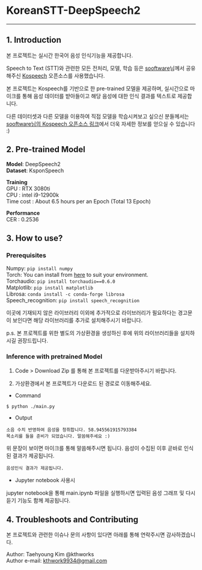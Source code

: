 # KoreanSTT-DeepSpeech2

---

## 1. Introduction

본 프로젝트는 실시간 한국어 음성 인식기능을 제공합니다.  

Speech to Text (STT)와 관련한 모든 전처리, 모델, 학습 등은 [sooftware](https://github.com/sooftware)님께서 공유해주신 [Kospeech](https://github.com/sooftware/kospeech) 오픈소스를 사용했습니다.

본 프로젝트는 Kospeech를 기반으로 한 pre-trained 모델을 제공하며, 실시간으로 마이크를 통해 음성 데이터를 받아들이고 해당 음성에 대한 인식 결과를 텍스트로 제공합니다.

다른 데이터셋과 다른 모델을 이용하여 직접 모델을 학습시켜보고 싶으신 분들께서는 [sooftware님의 Kospeech 오픈소스 링크](https://github.com/sooftware/kospeech)에서 더욱 자세한 정보를 얻으실 수 있습니다 :)

## 2. Pre-trained Model

**Model**: DeepSpeech2  
**Dataset**: KsponSpeech  

**Training**  
GPU : RTX 3080ti  
CPU : intel i9-12900k  
Time cost : About 6.5 hours per an Epoch (Total 13 Epoch)  

**Performance**  
CER : 0.2536  

## 3. How to use?

### Prerequisites
Numpy: ```pip install numpy```  
Torch: You can install from [here](https://pytorch.org/get-started/locally/) to suit your environment.    
Torchaudio: ```pip install torchaudio==0.6.0```  
Matplotlib: ```pip install matplotlib```  
Librosa: ```conda install -c conda-forge librosa```  
Speech_recognition: ```pip install speech_recognition```  

이곳에 기재되지 않은 라이브러리 이외에 추가적으로 라이브러리가 필요하다는 경고문이 보인다면 해당 라이브러리를 추가로 설치해주시기 바랍니다.

p.s. 본 프로젝트를 위한 별도의 가상환경을 생성하신 후에 위의 라이브러리들을 설치하시길 권장드립니다.

### Inference with pretrained Model
1. Code > Download Zip 를 통해 본 프로젝트를 다운받아주시기 바랍니다.

2. 가상환경에서 본 프로젝트가 다운로드 된 경로로 이동해주세요.

* Command
```
$ python ./main.py
```

* Output
```
소음 수치 반영하여 음성을 청취합니다. 58.945561915793384
목소리를 들을 준비가 되었습니다. 말씀해주세요 :)
```  
위 문장이 보이면 마이크를 통해 말씀해주시면 됩니다.
음성이 수집된 이후 곧바로 인식된 결과가 제공됩니다.
```
음성인식 결과가 제공됩니다.
```

* Jupyter notebook 사용시

jupyter notebook을 통해 main.ipynb 파일을 실행하시면 입력된 음성 그래프 및 다시듣기 기능도 함께 제공됩니다.

## 4. Troubleshoots and Contributing

본 프로젝트와 관련한 이슈나 문의 사항이 있다면 아래를 통해 연락주시면 감사하겠습니다.

Author: Taehyoung Kim @kthworks  
Author e-mail: kthwork9934@gmail.com
